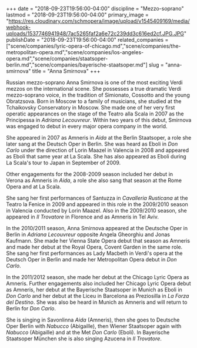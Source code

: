 +++
date = "2018-09-23T19:56:00-04:00"
discipline = "Mezzo-soprano"
lastmod = "2018-09-23T19:56:00-04:00"
primary_image = "https://res.cloudinary.com/schmopera/image/upload/v1545409169/media/webhook-uploads/1537746941948/7ac5265faf2a6e72c239dd3c616ed2cf.JPG.JPG"
publishDate = "2018-09-23T19:56:00-04:00"
related_companies = ["scene/companies/lyric-opera-of-chicago.md","scene/companies/the-metropolitan-opera.md","scene/companies/los-angeles-opera.md","scene/companies/staatsoper-berlin.md","scene/companies/bayerische-staatsoper.md"]
slug = "anna-smirnova"
title = "Anna Smirnova"
+++

Russian mezzo-soprano Anna Smirnova is one of the most exciting Verdi mezzos on the international scene. She possesses a true dramatic Verdi mezzo-soprano voice, in the tradition of Simionato, Cossotto and the young Obratzsova. Born in Moscow to a family of musicians, she studied at the Tchaikovsky Conservatory in Moscow. She made one of her very first operatic appearances on the stage of the Teatro alla Scala in 2007 as the Principessa in *Adriana Lecouvreur*. Within two years of this debut, Smirnova was engaged to debut in every major opera company in the world.

She appeared in 2007 as Amneris in *Aida* at the Berlin Staatsoper, a role she later sang at the Deutsch Oper in Berlin. She was heard as Eboli in *Don Carlo* under the direction of Lorin Maazel in Valencia in 2008 and appeared as Eboli that same year at La Scala. She has also appeared as Eboli during La Scala's tour to Japan in September of 2009.

Other engagements for the 2008-2009 season included her debut in Verona as Amneris in *Aida*, a role she also sang that season at the Rome Opera and at La Scala.

She sang her first performances of Santuzza in *Cavalleria Rusticana* at the Teatro la Fenice in 2009 and appeared in this role in the 2009/2010 season in Valencia conducted by Lorin Maazel. Also in the 2009/2010 season, she appeared in *Il Trovatore* in Florence and as Amneris in Tel Aviv.

In the 2010/2011 season, Anna Smirnova appeared at the Deutsche Oper in Berlin in *Adriana Lecouvreur* opposite Angela Gheorghiu and Jonas Kaufmann. She made her Vienna State Opera debut that season as Amneris and made her debut at the Royal Opera, Covent Garden in the same role. She sang her first performances as Lady Macbeth in Verdi's opera at the Deutsch Oper in Berlin and made her Metropolitan Opera debut in *Don Carlo*. 

In the 2011/2012 season, she made her debut at the Chicago Lyric Opera as Amneris. Further engagements also included her Chicago Lyric Opera debut as Amneris, her debut at the Bayerische Staatsoper in Munich as Eboli in *Don Carlo* and her debut at the Liceu in Barcelona as Preziosilla in *La Forza del Destino*. She was also be heard in Munich as Amneris and will return to Berlin for *Don Carlo*.

She is singing in Savonlinna *Aida* (Amneris), then she goes to Deutsche Oper Berlin with *Nabucco* (Abigaille), then Wiener Staatsoper again with *Nabucco* (Abigaille) and at the Met *Don Carlo* (Eboli). In Bayerische Staatsoper München she is also singing Azucena in *Il Trovatore*.
